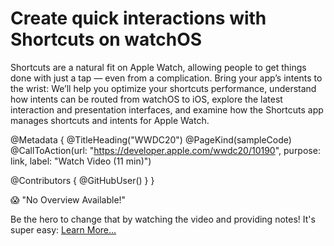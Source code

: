 # Create quick interactions with Shortcuts on watchOS

Shortcuts are a natural fit on Apple Watch, allowing people to get things done with just a tap — even from a complication. Bring your app’s intents to the wrist: We’ll help you optimize your shortcuts performance, understand how intents can be routed from watchOS to iOS, explore the latest interaction and presentation interfaces, and examine how the Shortcuts app manages shortcuts and intents for Apple Watch.

@Metadata {
   @TitleHeading("WWDC20")
   @PageKind(sampleCode)
   @CallToAction(url: "https://developer.apple.com/wwdc20/10190", purpose: link, label: "Watch Video (11 min)")

   @Contributors {
      @GitHubUser(<replace this with your GitHub handle>)
   }
}

😱 "No Overview Available!"

Be the hero to change that by watching the video and providing notes! It's super easy:
 [Learn More…](https://wwdcnotes.github.io/WWDCNotes/documentation/wwdcnotes/contributing)
